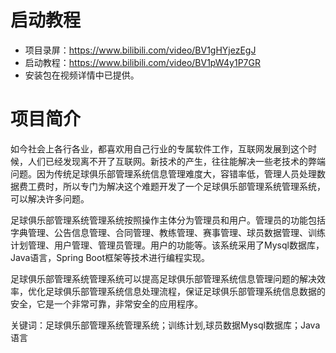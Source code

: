 # 启动教程

- 项目录屏：https://www.bilibili.com/video/BV1gHYjezEgJ
- 启动教程：https://www.bilibili.com/video/BV1pW4y1P7GR
- 安装包在视频详情中已提供。

# 项目简介
如今社会上各行各业，都喜欢用自己行业的专属软件工作，互联网发展到这个时候，人们已经发现离不开了互联网。新技术的产生，往往能解决一些老技术的弊端问题。因为传统足球俱乐部管理系统信息管理难度大，容错率低，管理人员处理数据费工费时，所以专门为解决这个难题开发了一个足球俱乐部管理系统管理系统，可以解决许多问题。

足球俱乐部管理系统管理系统按照操作主体分为管理员和用户。管理员的功能包括字典管理、公告信息管理、合同管理、教练管理、赛事管理、球员数据管理、训练计划管理、用户管理、管理员管理。用户的功能等。该系统采用了Mysql数据库，Java语言，Spring Boot框架等技术进行编程实现。

足球俱乐部管理系统管理系统可以提高足球俱乐部管理系统信息管理问题的解决效率，优化足球俱乐部管理系统信息处理流程，保证足球俱乐部管理系统信息数据的安全，它是一个非常可靠，非常安全的应用程序。

关键词：足球俱乐部管理系统管理系统；训练计划,球员数据Mysql数据库；Java语言
